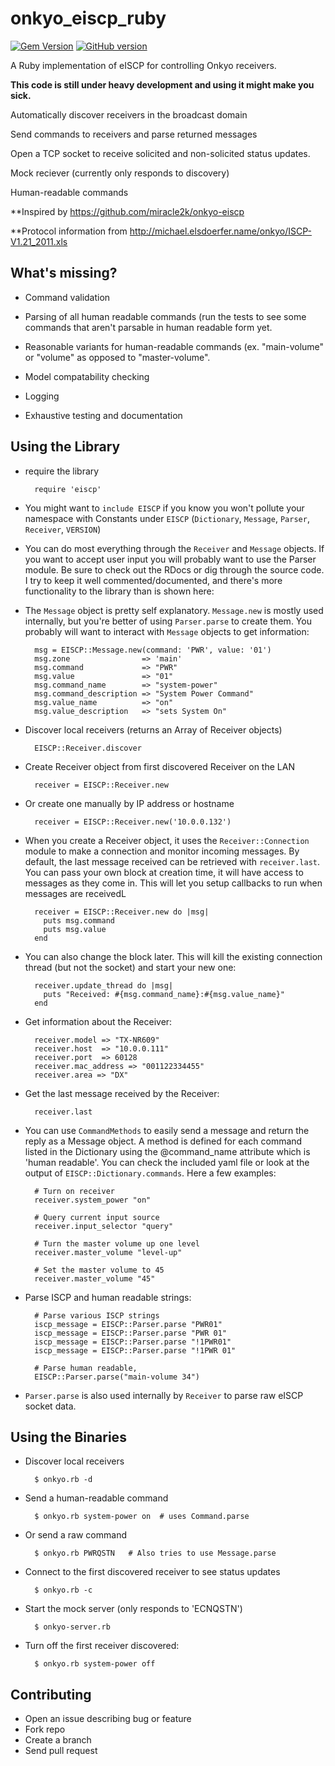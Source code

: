 onkyo_eiscp_ruby
================
[![Gem Version](https://badge.fury.io/rb/onkyo_eiscp_ruby.png)](http://badge.fury.io/rb/onkyo_eiscp_ruby)
[![GitHub version](https://badge.fury.io/gh/mikerodrigues%2Fonkyo_eiscp_ruby.png)](http://badge.fury.io/gh/mikerodrigues%2Fonkyo_eiscp_ruby)

A Ruby implementation of eISCP for controlling Onkyo receivers.

**This code is still under heavy development and using it might make you sick.**


Automatically discover receivers in the broadcast domain

Send commands to receivers and parse returned messages

Open a TCP socket to receive solicited and non-solicited status updates.

Mock reciever (currently only responds to discovery)

Human-readable commands

**Inspired by https://github.com/miracle2k/onkyo-eiscp

**Protocol information from http://michael.elsdoerfer.name/onkyo/ISCP-V1.21_2011.xls

What's missing?
---------------
* Command validation

* Parsing of all human readable commands (run the tests to see some commands that aren't parsable in human readable form yet.

* Reasonable variants for human-readable commands (ex. "main-volume" or "volume"
  as opposed to "master-volume".

* Model compatability checking

* Logging

* Exhaustive testing and documentation

Using the Library
-----------------
* require the library

		require 'eiscp'

* You might want to `include EISCP` if you know you won't pollute your namespace
  with Constants under `EISCP` (`Dictionary`, `Message`, `Parser`, `Receiver`,
  `VERSION`)

* You can do most everything through the `Receiver` and `Message` objects. If you
  want to accept user input you will probably want to use the Parser module. Be
  sure to check out the RDocs or dig through the source code. I try to keep it
  well commented/documented, and there's more functionality to the library than
  is shown here:

* The `Message` object is pretty self explanatory. `Message.new` is mostly used
  internally, but you're better of using `Parser.parse` to create them. You
  probably will want to interact with `Message` objects to get information:
		
		msg = EISCP::Message.new(command: 'PWR', value: '01')
		msg.zone                => 'main'
		msg.command             => "PWR"
		msg.value               => "01"
		msg.command_name        => "system-power"
		msg.command_description => "System Power Command"
		msg.value_name          => "on"
		msg.value_description   => "sets System On"

* Discover local receivers (returns an Array of Receiver objects)

		EISCP::Receiver.discover

* Create Receiver object from first discovered Receiver on the LAN

		receiver = EISCP::Receiver.new

* Or create one manually by IP address or hostname

		receiver = EISCP::Receiver.new('10.0.0.132')

* When you create a Receiver object, it uses the `Receiver::Connection` module to
  make a connection and monitor incoming messages. By default, the last message
  received can be retrieved with `receiver.last`. You can
  pass your own block at creation time, it will have access to messages as they
  come in. This will let you setup callbacks to run when messages are receivedL

		receiver = EISCP::Receiver.new do |msg|
		  puts msg.command
		  puts msg.value
		end

* You can also change the block later. This will kill the existing connection
  thread (but not the socket) and start your new one:

		receiver.update_thread do |msg|
		  puts "Received: #{msg.command_name}:#{msg.value_name}"
		end

* Get information about the Receiver:
	
		receiver.model => "TX-NR609"
		receiver.host  => "10.0.0.111"
		receiver.port  => 60128
		receiver.mac_address => "001122334455"
		receiver.area => "DX"

* Get the last message received by the Receiver:

		receiver.last

* You can use `CommandMethods` to easily send a message and return the reply as a
  Message object. A method is defined for each command listed in the Dictionary
  using the @command_name attribute which is 'human readable'. You can check the
  included yaml file or look at the output of `EISCP::Dictionary.commands`. Here
  a few examples:
		
		# Turn on receiver
		receiver.system_power "on"

		# Query current input source
		receiver.input_selector "query"
		
		# Turn the master volume up one level
		receiver.master_volume "level-up"

		# Set the master volume to 45
		receiver.master_volume "45"

* Parse ISCP and human readable strings:
       		
		# Parse various ISCP strings 
		iscp_message = EISCP::Parser.parse "PWR01"
		iscp_message = EISCP::Parser.parse "PWR 01"
		iscp_message = EISCP::Parser.parse "!1PWR01"
		iscp_message = EISCP::Parser.parse "!1PWR 01"

		# Parse human readable,
		EISCP::Parser.parse("main-volume 34")

* `Parser.parse` is also used internally by `Receiver` to parse raw eISCP socket
  data.


Using the Binaries
------------------

* Discover local receivers

		$ onkyo.rb -d
		
* Send a human-readable command
 		
		$ onkyo.rb system-power on  # uses Command.parse

* Or send a raw command

		$ onkyo.rb PWRQSTN   # Also tries to use Message.parse

* Connect to the first discovered receiver to see status updates

		$ onkyo.rb -c

* Start the mock server (only responds to 'ECNQSTN')

		$ onkyo-server.rb

* Turn off the first receiver discovered:

		$ onkyo.rb system-power off


Contributing
------------

* Open an issue describing bug or feature
* Fork repo
* Create a branch
* Send pull request
